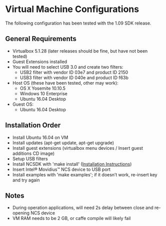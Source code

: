 # Virtual Machine Configurations

The following configuration has been tested with the 1.09 SDK release.

## General Requirements
- Virtualbox 5.1.28 (later releases should be fine, but have not been tested)
- Guest Extensions installed
- You will need to select USB 3.0 and create two filters: 
  - USB2 filter with vendor ID 03e7 and product ID 2150
  - USB3 filter with vendor ID 040e and product ID f63b
- Host OS (these have been tested, other may work):
  - OS X Yosemite 10.10.5
  - Windows 10 Enterprise
  - Ubuntu 16.04 Desktop
- Guest OS: 
  - Ubuntu 16.04 Desktop

## Installation Order
- Install Ubuntu 16.04 on VM
- Install updates (apt-get update, apt-get upgrade)
- Install guest extensions (virtualbox menu devices / Insert guest additions CD image)
- Setup USB filters
- Install NCSDK with 'make install' ([Installation Instructions](install.md))
- Insert Intel® Movidius™ NCS device to USB port
- Install examples with 'make examples'; if it doesn’t work, re-insert key and try again

## Notes
- During operation applications, will need 2s delay between close and re-opening NCS device
- VM RAM needs to be 2 GB, or caffe compile will likely fail
